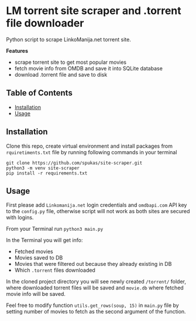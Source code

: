 # LM torrent site scraper and .torrent file downloader

Python script to scrape LinkoManija.net torrent site.

**Features**
* scrape torrent site to get most popular movies
* fetch movie info from OMDB and save it into SQLite database
* download .torrent file and save to disk

## Table of Contents

- [Installation](#installation)
- [Usage](#usage)

## Installation

Clone this repo, create virtual environment and install packages from `rquiretiments.txt` file by running following commands in your terminal

```python=
git clone https://github.com/spukas/site-scraper.git
python3 -m venv site-scraper
pip install -r requirements.txt 
```

## Usage

First please add `Linkomanija.net` login credentials and `omdbapi.com` API key to the `config.py` file, otherwise script will not work as both sites are secured with logins.

From your Terminal run `python3 main.py`

In the Terminal you will get info:

- Fetched movies
- Movies saved to DB
- Movies that were filtered out because they already existing in DB
- Which `.torrent` files downloaded

In the cloned project directory you will see newly created `/torrent/` folder, where downloaded torrent files will be saved and `movie.db` where fetched movie info will be saved. 

Feel free to modify function `utils.get_rows(soup, 15)` in `main.py` file by setting number of movies to fetch as the second argument of the function.